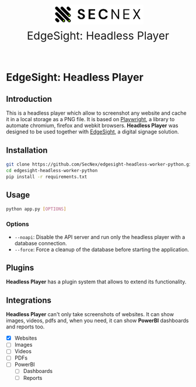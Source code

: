 <div style="text-align: center; padding-bottom: 40px;">
    <img src="./.github/Logo.svg" width="250px">
    <div style="padding-top: 10px; font-size: 30px">
        EdgeSight: Headless Player
    </div>
</div>

# EdgeSight: Headless Player

## Introduction

This is a headless player which allow to screenshot any website and cache it in a local storage as a PNG file. It is based on [Playwright](https://playwright.dev/), a library to automate chromium, firefox and webkit browsers. **Headless Player** was designed to be used together with [EdgeSight](https://secnex.io/edgesight), a digital signage solution.

## Installation

```bash
git clone https://github.com/SecNex/edgesight-headless-worker-python.git
cd edgesight-headless-worker-python
pip install -r requirements.txt
```

## Usage

```bash
python app.py [OPTIONS]
```

### Options

- `--noapi`: Disable the API server and run only the headless player with a database connection.
- `--force`: Force a cleanup of the database before starting the application.

## Plugins

**Headless Player** has a plugin system that allows to extend its functionality.

## Integrations

**Headless Player** can't only take screenshots of websites. It can show images, videos, pdfs and, when you need, it can show **PowerBI** dashboards and reports too.

- [x] Websites
- [ ] Images
- [ ] Videos
- [ ] PDFs
- [ ] PowerBI
    - [ ] Dashboards
    - [ ] Reports